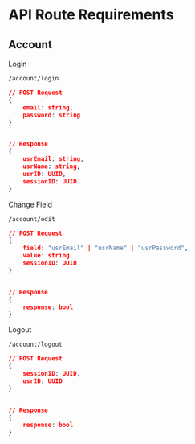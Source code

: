# API Route Requirements



## Account

Login

`/account/login`

```json
// POST Request
{
    email: string,
    password: string
}


// Response
{
    usrEmail: string,
    usrName: string,
    usrID: UUID,
    sessionID: UUID
}
```



Change Field

`/account/edit`

```json
// POST Request
{
    field: "usrEmail" | "usrName" | "usrPassword",
    value: string,
    sessionID: UUID
}


// Response
{
    response: bool
}
```



Logout

`/account/logout`

```json
// POST Request
{
    sessionID: UUID,
    usrID: UUID
}


// Response
{
    response: bool
}
```


